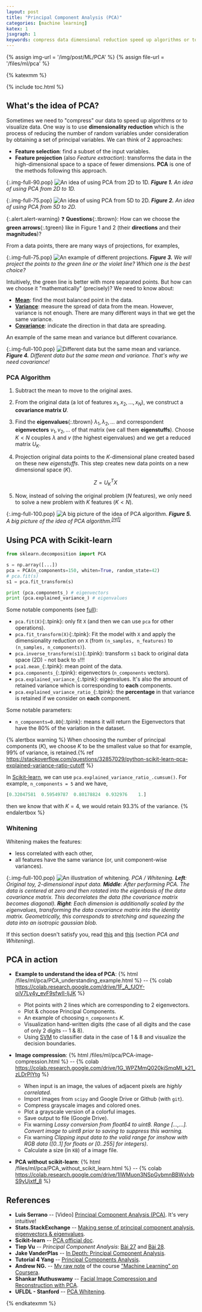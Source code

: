 ```yaml
---
layout: post
title: "Principal Component Analysis (PCA)"
categories: [machine learning]
katex: 1
jsxgraph: 1
keywords: compress data dimensional reduction speed up algorithms or to visualize data feature selection Feature projection mean variance covariance eigenvalues covariance matrix eigenvectors explained_variance_ratio_ Whitening Image compression Luis Serrano Tiep Vu Jake VanderPlas UFLDL - Stanford Shankar Muthuswamy
---
```


{% assign img-url = '/img/post/ML/PCA' %}
{% assign file-url = '/files/ml/pca' %}

{% katexmm %}

{% include toc.html %}

## What's the idea of PCA?

Sometimes we need to "compress" our data to speed up algorithms or to visualize data. One way is to use **dimensionality reduction** which is the process of reducing the number of random variables under consideration by obtaining a set of principal variables. We can think of 2 approaches:

- **Feature selection**: find a subset of the input variables.
- **Feature projection** (also *Feature extraction*): transforms the data in the high-dimensional space to a space of fewer dimensions. **PCA** is one of the methods following this approach.

{:.img-full-90.pop}
![An idea of using PCA from 2D to 1D.]({{img-url}}/pca-1.jpg)
***Figure 1.** An idea of using PCA from 2D to 1D.*

{:.img-full-75.pop}
![An idea of using PCA from 5D to 2D.]({{img-url}}/pca-2.jpg)
***Figure 2.** An idea of using PCA from 5D to 2D.*

{:.alert.alert-warning}
❓ **Questions**{:.tbrown}: How can we choose the **green arrows**{:.tgreen} like in Figure 1 and 2 (their **directions** and their **magnitudes**)?

From a data points, there are many ways of projections, for examples,

{:.img-full-75.pop}
![An example of different projections.]({{img-url}}/pca-4.jpg)
***Figure 3.** We will project the points to the green line or the violet line? Which one is the best choice?*

Intuitively, the green line is better with more separated points. But how can we choose it "mathematically" (precisely)? We need to know about: 

- **[Mean](/mean-median-mode)**: find the most balanced point in the data.
- **[Variance](/variance-covariance-correlation)**: measure the spread of data from the mean. However, variance is not enough. There are many different ways in that we get the same variance.
- **[Covariance](/variance-covariance-correlation)**: indicate the direction in that data are spreading.

An example of the same mean and variance but different covariance.

{:.img-full-100.pop}
![Different data but the same mean and variance.]({{img-url}}/pca-5.jpg)
***Figure 4.** Different data but the same mean and variance. That's why we need covariance!*


### PCA Algorithm

1. Subtract the mean to move to the original axes.
2. From the original data (a lot of features $x_1, x_2, \ldots, x_N$), we construct a **covariance matrix $U$**.
2. Find the **eigenvalues**{:.tbrown} $\lambda_1, \lambda_2,\ldots$ and correspondent **eigenvectors** $v_1, v_2, \ldots$ of that matrix (we call them **eigenstuffs**). Choose $K < N$ couples $\lambda$ and $v$ (the highest eigenvalues) and we get a reduced matrix *$U_K$*.
3. Projection original data points to the $K$-dimensional plane created based on these new *eigenstuffs*. This step creates new data points on a new dimensional space ($K$).

    $$
    Z = U_K^TX
    $$

4. Now, instead of solving the original problem ($N$ features), we only need to solve a new problem with $K$ features ($K<N$).

{:.img-full-100.pop}
![A big picture of the idea of PCA algorithm.]({{img-url}}/pca-3.jpg)
***Figure 5.** A big picture of the idea of PCA algorithm.<sup>[[ref]](https://www.youtube.com/watch?v=g-Hb26agBFg)</sup>*

## Using PCA with Scikit-learn

~~~ python
from sklearn.decomposition import PCA

s = np.array([...])
pca = PCA(n_components=150, whiten=True, random_state=42)
# pca.fit(s)
s1 = pca.fit_transform(s)

print (pca.components_) # eigenvectors
print (pca.explained_variance_) # eigenvalues
~~~

Some notable components (see [full](https://scikit-learn.org/stable/modules/generated/sklearn.decomposition.PCA.html)):

- `pca.fit(X)`{:.tpink}: only fit `X` (and then we can use `pca` for other operations).
- `pca.fit_transform(X)`{:.tpink}: Fit the model with `X` and apply the dimensionality reduction on `X` (from `(n_samples, n_features)` to `(n_samples, n_components)`).
- `pca.inverse_transform(s1)`{:.tpink}: transform `s1` back to original data space (2D) - not back to `s`!!!
- `pca1.mean_`{:.tpink}: mean point of the data.
- `pca.components_`{:.tpink}: eigenvectors (`n_components` vectors).
- `pca.explained_variance_`{:.tpink}: eigenvalues. It's also the amount of retained variance which is corresponding to **each** components.
- `pca.explained_variance_ratio_`{:.tpink}: the **percentage** in that variance is retained if we consider on **each** component.

Some notable parameters:

- `n_components=0.80`{:.tpink}: means it will return the Eigenvectors that have the 80% of the variation in the dataset.

{% alertbox warning %}
When choosing the number of principal components ($K$), we choose $K$ to be the smallest value so that for example, $99\%$ of variance, is retained.{% ref https://stackoverflow.com/questions/32857029/python-scikit-learn-pca-explained-variance-ratio-cutoff %}

In [Scikit-learn](https://scikit-learn.org/stable/modules/generated/sklearn.decomposition.PCA.html), we can use `pca.explained_variance_ratio_.cumsum()`. For example, `n_components = 5` and we have,

~~~ python
[0.32047581  0.59549787  0.80178824  0.932976    1.]
~~~

then we know that with $K=4$, we would retain $93.3\%$ of the variance.
{% endalertbox %}

### Whitening

Whitening makes the features: 

- less correlated with each other,
- all features have the same variance (or, unit component-wise variances).

{:.img-full-100.pop}
![An illustration of whitening.]({{img-url}}/pca-6.jpeg)
_PCA / Whitening. **Left**: Original toy, 2-dimensional input data. **Middle**: After performing PCA. The data is centered at zero and then rotated into the eigenbasis of the data covariance matrix. This decorrelates the data (the covariance matrix becomes diagonal). **Right**: Each dimension is additionally scaled by the eigenvalues, transforming the data covariance matrix into the identity matrix. Geometrically, this corresponds to stretching and squeezing the data into an isotropic gaussian blob._


If this section doesn't satisfy you, read [this](http://ufldl.stanford.edu/tutorial/unsupervised/PCAWhitening/#whitening) and [this](http://cs231n.github.io/neural-networks-2/) (section *PCA and Whitening*).

## PCA in action 

- **Example to understand the idea of PCA**: {% html /files/ml/pca/PCA_understanding_example.html %} -- {% colab https://colab.research.google.com/drive/1F_A_fJOY-oiV7Ly4y_evF9sfwII-ljJK %}

    - Plot points with 2 lines which are corresponding to 2 eigenvectors.
    - Plot & choose Principal Components.
    - An example of choosing `n_components` $K$.
    - Visualization hand-written digits (the case of all digits and the case of only 2 digits -- 1 & 8).
    - Using [SVM](/support-vector-machine) to classifier data in the case of 1 & 8 and visualize the decision boundaries.
  
- **Image compression**: {% html /files/ml/pca/PCA-image-compression.html %} -- {% colab https://colab.research.google.com/drive/1G_WPZMmQ020kjSmqMI_k21_zLDrPlYtg %}

    - When input is an image, the values of adjacent pixels are *highly correlated*.
    - Import images from `scipy` and Google Drive or Github (with `git`).
    - Compress grayscale images and colored ones.
    - Plot a grayscale version of a colorful images.
    - Save output to file (Google Drive).
    - Fix warning *Lossy conversion from float64 to uint8. Range [...,...]. Convert image to uint8 prior to saving to suppress this warning.*
    - Fix warning *Clipping input data to the valid range for imshow with RGB data ([0..1] for floats or [0..255] for integers)*.
    - Calculate a size (in `KB`) of a image file.

- **PCA without scikit-learn**: {% html /files/ml/pca/PCA_without_scikit_learn.html %} -- {% colab https://colab.research.google.com/drive/1IWMuon3NSpGybmnBBWxlvbS9yUjxtf_8 %}


## References

- **Luis Serrano** -- [Video] [Principal Component Analysis (PCA)](https://www.youtube.com/watch?v=g-Hb26agBFg). It's very intuitive!
- **Stats.StackExchange** -- [Making sense of principal component analysis, eigenvectors & eigenvalues](https://stats.stackexchange.com/questions/2691/making-sense-of-principal-component-analysis-eigenvectors-eigenvalues).
- **Scikit-learn** -- [PCA official doc](https://scikit-learn.org/stable/modules/generated/sklearn.decomposition.PCA.html).
- **Tiep Vu** -- *Principal Component Analysis*: [Bài 27](https://machinelearningcoban.com/2017/06/15/pca/) and [Bài 28](https://machinelearningcoban.com/2017/06/21/pca2/).
- **Jake VanderPlas** -- [In Depth: Principal Component Analysis](https://jakevdp.github.io/PythonDataScienceHandbook/05.09-principal-component-analysis.html).
- **Tutorial 4 Yang** -- [Principal Components Analysis]({{file-url}}/tutorial4-yang.pdf).
- **Andrew NG.** -- [My raw note](https://rawnote.dinhanhthi.com/machine-learning-coursera-8#principal-component-analysis-pca) of the course ["Machine Learning" on Coursera](https://www.coursera.org/learn/machine-learning/).
- **Shankar Muthuswamy** -- [Facial Image Compression and Reconstruction with PCA](https://shankarmsy.github.io/posts/pca-sklearn.html).
- **UFLDL - Stanford** -- [PCA Whitening](http://ufldl.stanford.edu/tutorial/unsupervised/PCAWhitening/).

{% endkatexmm %}





